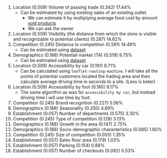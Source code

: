 1. Location (0.509) Volume of passing trade (0.342) 17.44%
    - Can be estimated by using existing sales of an existing outlet.
        - We can estimate it by multiplying average food cost by amount [sold products](https://www.albert.cz/newsroom/zdrave-a-udrzitelne)
        - We can ask the owner
2. Location (0.509) Visibility (the distance from which the store is visible and recognizable to potential clients) (0.287) 14.62%
3. Competition (0.245) Distance to competition (0.591) 14.49%
    - Can be estimated using [dataset](https://data.brno.cz/datasets/89d09657b1464911a195249d18610677_0/explore?location=49.198755%2C16.640814%2C15.49)
4. Demographics (0.188) Potential market (TA) (0.519) 9.75%
    - Can be estimated using [dataset](https://data.brno.cz/datasets/b7c7e406ae894269bae7989f4784fab6_0/explore?location=49.195539%2C16.609779%2C15.97)
5. Location (0.509) Accessibility by car (0.191) 9.71%
    - Can be calculated using `leaflet-routing-machine`. I will take all the points of potential customers located the trading area and then calculate average driving time in seconds to a site. (Less is beter) 
6. Location (0.509) Accessibility by foot (0.180) 9.17%
    - The same algorithm as was for `accessibility by car`, but instead driving time I will use time by foot.
7. Competition (0.245) Brand recognition (0.227) 5.56%
8. Demographics (0.188) Seasonality (0.250) 4.69%
9. Establishment (0.057) Number of departments (0.575) 3.30%
10. Competition (0.245) Type of competition (0.128) 3.13%
11. Demographics (0.188) Growth in the area (0.147) 2.75%
12. Demographics (0.188) Socio-demographic
characteristics (0.085)
1.60%
13. Competition (0.245) Size of competition (0.055) 1.35%
14. Establishment (0.057) Sales floor area (0.179) 1.03%
15. Establishment (0.057) Parking (0.154) 0.88%
16. Establishment (0.057) Number of checkouts (0.092) 0.53%